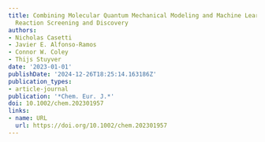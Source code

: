 ```yaml
---
title: Combining Molecular Quantum Mechanical Modeling and Machine Learning for Accelerated
  Reaction Screening and Discovery
authors:
- Nicholas Casetti
- Javier E. Alfonso-Ramos
- Connor W. Coley
- Thijs Stuyver
date: '2023-01-01'
publishDate: '2024-12-26T18:25:14.163186Z'
publication_types:
- article-journal
publication: '*Chem. Eur. J.*'
doi: 10.1002/chem.202301957
links:
- name: URL
  url: https://doi.org/10.1002/chem.202301957
---
```

